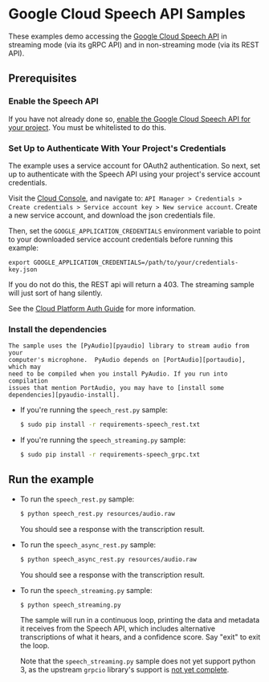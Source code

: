 
# Google Cloud Speech API Samples

These examples demo accessing the [Google Cloud Speech API](http://cloud.google.com/speech)
in streaming mode (via its gRPC API) and in non-streaming mode (via its REST
API).

## Prerequisites

### Enable the Speech API

If you have not already done so,
[enable the Google Cloud Speech API for your project](https://console.cloud.google.com/apis/api/speech.googleapis.com/overview).
You must be whitelisted to do this.


### Set Up to Authenticate With Your Project's Credentials

The example uses a service account for OAuth2 authentication.
So next, set up to authenticate with the Speech API using your project's
service account credentials.

Visit the [Cloud Console](https://console.cloud.google.com), and navigate to:
`API Manager > Credentials > Create credentials >
Service account key > New service account`.
Create a new service account, and download the json credentials file.

Then, set
the `GOOGLE_APPLICATION_CREDENTIALS` environment variable to point to your
downloaded service account credentials before running this example:

    export GOOGLE_APPLICATION_CREDENTIALS=/path/to/your/credentials-key.json

If you do not do this, the REST api will return a 403. The streaming sample will
just sort of hang silently.

See the
[Cloud Platform Auth Guide](https://cloud.google.com/docs/authentication#developer_workflow)
for more information.

### Install the dependencies

    The sample uses the [PyAudio][pyaudio] library to stream audio from your
    computer's microphone.  PyAudio depends on [PortAudio][portaudio], which may
    need to be compiled when you install PyAudio. If you run into compilation
    issues that mention PortAudio, you may have to [install some
    dependencies][pyaudio-install]. 

* If you're running the `speech_rest.py` sample:

    ```sh
    $ sudo pip install -r requirements-speech_rest.txt
    ```

* If you're running the `speech_streaming.py` sample:

    ```sh
    $ sudo pip install -r requirements-speech_grpc.txt
    ```

[pyaudio]: https://people.csail.mit.edu/hubert/pyaudio/
[portaudio]: http://www.portaudio.com/
[pyaudio-install]: https://people.csail.mit.edu/hubert/pyaudio/#downloads

## Run the example

* To run the `speech_rest.py` sample:

    ```sh
    $ python speech_rest.py resources/audio.raw
    ```

    You should see a response with the transcription result.

* To run the `speech_async_rest.py` sample:

    ```sh
    $ python speech_async_rest.py resources/audio.raw
    ```

    You should see a response with the transcription result.

* To run the `speech_streaming.py` sample:

    ```sh
    $ python speech_streaming.py
    ```

    The sample will run in a continuous loop, printing the data and metadata
    it receives from the Speech API, which includes alternative transcriptions
    of what it hears, and a confidence score. Say "exit" to exit the loop.

    Note that the `speech_streaming.py` sample does not yet support python 3, as
    the upstream `grpcio` library's support is [not yet
    complete](https://github.com/grpc/grpc/issues/282).
